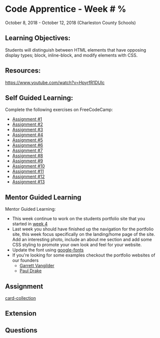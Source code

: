 # Code Apprentice - Week # %
October 8, 2018 - October 12, 2018 (Charleston County Schools)

## Learning Objectives:
Students will distinguish between HTML elements that have opposing display types; block, inline-block, and modify elements with CSS.

## Resources:
https://www.youtube.com/watch?v=HpyrfR1DUlc

## Self Guided Learning:
Complete the following exercises on FreeCodeCamp:
* [Assignment #1](https://learn.freecodecamp.org/responsive-web-design/basic-css/style-multiple-elements-with-a-css-class)
* [Assignment #2](https://learn.freecodecamp.org/responsive-web-design/basic-css/change-the-font-size-of-an-element)
* [Assignment #3](https://learn.freecodecamp.org/responsive-web-design/basic-css/set-the-font-family-of-an-element)
* [Assignment #4](https://learn.freecodecamp.org/responsive-web-design/basic-css/import-a-google-font)
* [Assignment #5](https://learn.freecodecamp.org/responsive-web-design/basic-css/specify-how-fonts-should-degrade)
* [Assignment #6](https://learn.freecodecamp.org/responsive-web-design/basic-css/size-your-images)
* [Assignment #7](https://learn.freecodecamp.org/responsive-web-design/basic-css/add-borders-around-your-elements)
* [Assignment #8](https://learn.freecodecamp.org/responsive-web-design/basic-css/add-rounded-corners-with-border-radius)
* [Assignment #9](https://learn.freecodecamp.org/responsive-web-design/basic-css/make-circular-images-with-a-border-radius)
* [Assignment #10](https://learn.freecodecamp.org/responsive-web-design/basic-css/give-a-background-color-to-a-div-element)
* [Assignment #11](https://learn.freecodecamp.org/responsive-web-design/basic-css/set-the-id-of-an-element)
* [Assignment #12](https://learn.freecodecamp.org/responsive-web-design/basic-css/adjust-the-padding-of-an-element)
* [Assignment #13](https://learn.freecodecamp.org/responsive-web-design/basic-css/adjust-the-margin-of-an-element)

## Mentor Guided Learning
Mentor Guided Learning:
- This week continue to work on the students portfolio site that you started in [week 4](/lessons/week-4.md)
- Last week you should have finished up the navigation for the portfolio site, this week focus specifically on the landing/home page of the site. Add an interesting photo, include an about me section and add some CSS styling to promote your own look and feel for your website. 
- Update the font using [google-fonts](https://fonts.google.com/)
- If you're looking for some examples checkout the portfolio websites of our founders
  - [Garrett Vangilder](https://www.garrett-vangilder.com/)
  - [Paul Drake](http://drakedesign.co/)

## Assignment
[card-collection](/assignments/week-5.md)
    
## Extension
<!-- TODO -->

## Questions
<!-- TODO -->
